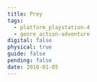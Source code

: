 ```yaml
---
title: Prey
tags:
  - platform_playstation-4
  - genre_action-adventure
digital: false
physical: true
guide: false
pending: false
date: 2018-01-05
---
```

